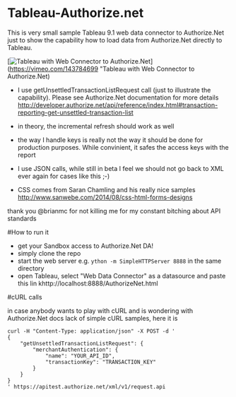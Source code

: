 # Tableau-Authorize.net
This is very small sample Tableau 9.1 web data connector to Authorize.Net just to show the capability how to load data from Authorize.Net directly to Tableau.

[![Tableau with Web Connector to Authorize.Net](http://i.imgur.com/7YTMFQp.png)](https://vimeo.com/143784699 "Tableau with Web Connector to Authorize.Net)

- I use getUnsettledTransactionListRequest call (just to illustrate the capability). Please see Authorize.Net documentation for more details http://developer.authorize.net/api/reference/index.html#transaction-reporting-get-unsettled-transaction-list

- in theory, the incremental refresh should work as well

- the way I handle keys is really not the way it should be done for production purposes. While convinient, it safes the access keys with the report

- I use JSON calls, while still in beta I feel we should not go back to XML ever again for cases like this ;-)

- CSS comes from Saran Chamling and his really nice samples http://www.sanwebe.com/2014/08/css-html-forms-designs 


thank you @brianmc for not killing me for my constant bitching about API standards


#How to run it

- get your Sandbox access to Authorize.Net DA!
- simply clone the repo
- start the web server e.g. ```ython -m SimpleHTTPServer 8888``` in the same directory 
- open Tableau, select "Web Data Connector" as a datasource and paste this lin khttp://localhost:8888/AuthorizeNet.html


#cURL calls

in case anybody wants to play with cURL and is wondering with Authorize.Net docs lack of simple cURL samples, here it is

```
curl -H "Content-Type: application/json" -X POST -d '
{
    "getUnsettledTransactionListRequest": {
        "merchantAuthentication": {
            "name": "YOUR_API_ID",
            "transactionKey": "TRANSACTION_KEY"
        }
    }
}
' https://apitest.authorize.net/xml/v1/request.api
```





